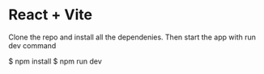 # React + Vite

Clone the repo and install all the dependenies. Then start the app with run dev command

$ npm install 
$ npm run dev 
